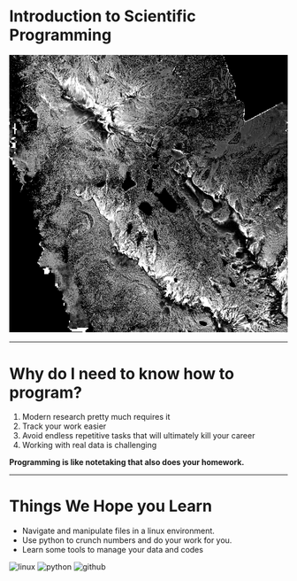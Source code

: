 
# Introduction to Scientific Programming

![alt text](./imgs/intro_lidar.png "Lidar over mammoth")

----

# Why do I need to know how to program?

1. Modern research pretty much requires it
2. Track your work easier
3. Avoid endless repetitive tasks that will ultimately kill your career
4. Working with real data is challenging



 **Programming is like notetaking that also does your homework.**


----
# Things We Hope you Learn

* Navigate and manipulate files in a linux environment.
* Use python to crunch numbers and do your work for you.
* Learn some tools to manage your data and codes


 ![linux][linux logo]
 ![python][python logo]
 ![github][github logo]

[linux logo]: https://upload.wikimedia.org/wikipedia/commons/thumb/3/3a/Tux_Mono.svg/99px-Tux_Mono.svg.png
[python logo]: https://upload.wikimedia.org/wikipedia/commons/c/c3/Python-logo-notext.svg
[github logo]: https://avatars1.githubusercontent.com/u/9919?s=200&v=4
